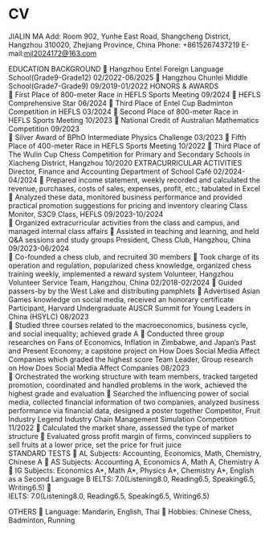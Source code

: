 # CV
JIALIN MA
 Add: Room 902, Yunhe East Road, Shangcheng District, Hangzhou 310020, Zhejiang Province, China 
Phone: +8615267437219  E-mail:mjl2024172@163.com
 
EDUCATION BACKGROUND 
	Hangzhou Entel Foreign Language School(Grade9-Grade12)		                           02/2022-06/2025
	Hangzhou Chunlei Middle School(Grade7-Grade9)			                           09/2019-01/2022 
HONORS & AWARDS  
	First Place of 800-meter Race in HEFLS Sports Meeting                                                                  09/2024
	HEFLS Comprehensive Star                                                                                                               06/2024
	Third Place of Entel Cup Badminton Competition in HEFLS                                                            03/2024
	Second Place of 800-meter Race in HEFLS Sports Meeting                                                              10/2023
	National Credit of Australian Mathematics Competition                                                                    09/2023                                                             
	Silver Award of BPhO Intermediate Physics Challenge                                                                     03/2023
	Fifth Place of 400-meter Race in HEFLS Sports Meeting                                                                  10/2022
	Third Place of The Wulin Cup Chess Competition for Primary and Secondary Schools in Xiacheng District, Hangzhou		                                                                                                                            10/2020
EXTRACURRICULAR ACTIVITIES  
Director, Finance and Accounting Department of School Café                                                       02/2024-04/2024
	Prepared income statement, weekly recorded and calculated the revenue, purchases, costs of sales, expenses, profit, etc.; tabulated in Excel 
	Analyzed these data, monitored business performance and provided practical promotion suggestions for pricing and inventory clearing 
Class Monitor, S3C9 Class, HEFLS                                                                                                     09/2023-10/2024                                       
	Organized extracurricular activities from the class and campus, and managed internal class affairs 
	Assisted in teaching and learning, and held Q&A sessions and study groups
President, Chess Club, Hangzhou, China                                                                                           09/2023-06/2024                                                                       
	Co-founded a chess club, and recruited 30 members
	Took charge of its operation and regulation, popularized chess knowledge, organized chess training weekly, implemented a reward system
Volunteer, Hangzhou Volunteer Service Team, Hangzhou, China                                                 02/2018-02/2024
	Guided passers-by by the West Lake and distributing pamphlets
	Advertised Asian Games knowledge on social media, received an honorary certificate 
Participant, Harvard Undergraduate AUSCR Summit for Young Leaders in China (HSYLC) 		      		                                                                                                       08/2023                        
	Studied three courses related to the macroeconomics, business cycle, and social inequality; achieved grade A
	Conducted three group researches on Fans of Economics, Inflation in Zimbabwe, and Japan’s Past and Present Economy; a capstone project on How Does Social Media Affect Companies which graded the highest score
Team Leader, Group research on How Does Social Media Affect Companies                                             08/2023                                                             
	Orchestrated the working structure with team members, tracked targeted promotion, coordinated and handled problems in the work, achieved the highest grade and evaluation 
	Searched the influencing power of social media, collected financial information of two companies, analyzed business performance via financial data, designed a poster together
Competitor, Fruit Industry Legend Industry Chain Management Simulation Competition                              11/2022
	Calculated the market share, assessed the type of market structure
	Evaluated gross profit margin of firms, convinced suppliers to sell fruits at a lower price, set the price for fruit juice  
STANDARD TESTS 
	AL Subjects: Accounting, Economics, Math, Chemistry, Chinese A
	AS Subjects: Accounting A, Economics A, Math A, Chemistry A
	IG Subjects:  Economics A*, Math A*, Physics A*, Chemistry A*, English as a Second Language B
	IELTS: 7.0(Listening8.0, Reading6.5, Speaking6.5, Writing6.5)
	
	IELTS: 7.0(Listening8.0, Reading6.5, Speaking6.5, Writing6.5)

OTHERS 
	Language: Mandarin, English, Thai
	Hobbies: Chinese Chess, Badminton, Running

